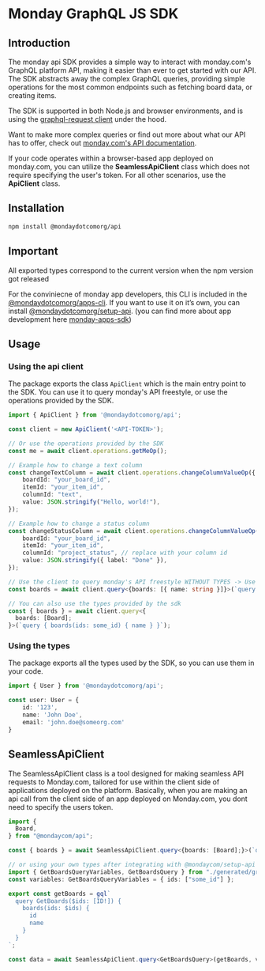 # Monday GraphQL JS SDK

## Introduction

The monday api SDK provides a simple way to interact with monday.com's GraphQL platform API, making it easier than ever to get started with our API.
The SDK abstracts away the complex GraphQL queries, providing simple operations for the most common endpoints such as fetching board data, or creating items.

The SDK is supported in both Node.js and browser environments, and is using the [graphql-request client](https://www.npmjs.com/package/graphql-request) under the hood.

Want to make more complex queries or find out more about what our API has to offer, check out [monday.com's API documentation](https://developer.monday.com/api-reference).

If your code operates within a browser-based app deployed on monday.com, you can utilize the **SeamlessApiClient** class which does not require specifying the user's token. For all other scenarios, use the **ApiClient** class.

## Installation

```bash
npm install @mondaydotcomorg/api
```

## Important

All exported types correspond to the current version when the npm version got released

For the conviniecne of monday app developers, this CLI is included in the [@mondaydotcomorg/apps-cli](https://www.npmjs.com/package/@mondaycom/apps-cli).
If you want to use it on it’s own, you can install [@mondaydotcomorg/setup-api](https://www.npmjs.com/package/@mondaydotcomorg/setup-api).
(you can find more about app development here [monday-apps-sdk](https://developer.monday.com/apps/docs/introduction-to-the-sdk))

## Usage

### Using the api client

The package exports the class `ApiClient` which is the main entry point to the SDK. You can use it to query monday's API freestyle, or use the operations provided by the SDK.

```typescript
import { ApiClient } from '@mondaydotcomorg/api';

const client = new ApiClient('<API-TOKEN>');

// Or use the operations provided by the SDK
const me = await client.operations.getMeOp();

// Example how to change a text column
const changeTextColumn = await client.operations.changeColumnValueOp({
    boardId: "your_board_id",
    itemId: "your_item_id",
    columnId: "text",
    value: JSON.stringify("Hello, world!"),
});

// Example how to change a status column
const changeStatusColumn = await client.operations.changeColumnValueOp({
    boardId: "your_board_id",
    itemId: "your_item_id",
    columnId: "project_status", // replace with your column id
    value: JSON.stringify({ label: "Done" }),
});

// Use the client to query monday's API freestyle WITHOUT TYPES -> Use @mondaydotcomorg/setup-api to setup typed project!
const boards = await client.query<{boards: [{ name: string }]}>(`query { boards(ids: some_id) { name } }`);

// You can also use the types provided by the sdk 
const { boards } = await client.query<{
  boards: [Board];
}>(`query { boards(ids: some_id) { name } }`);
```

### Using the types

The package exports all the types used by the SDK, so you can use them in your code.

```typescript
import { User } from '@mondaydotcomorg/api';

const user: User = {
    id: '123',
    name: 'John Doe',
    email: 'john.doe@someorg.com'
}
```

## SeamlessApiClient

The SeamlessApiClient class is a tool designed for making seamless API requests to Monday.com, tailored for use within the client side of applications deployed on the platform.
Basically, when you are making an api call from the client side of an app deployed on Monday.com, you dont need to specify the users token.

```typescript
import {
  Board,
} from "@mondaycom/api";

const { boards } = await SeamlessApiClient.query<{boards: [Board];}>(`query { boards(ids: some_id) { id name } }`);

// or using your own types after integrating with @mondaycom/setup-api
import { GetBoardsQueryVariables, GetBoardsQuery } from "./generated/graphql";
const variables: GetBoardsQueryVariables = { ids: ["some_id"] };

export const getBoards = gql`
  query GetBoards($ids: [ID!]) {
    boards(ids: $ids) {
      id
      name
    }
  }
`;

const data = await SeamlessApiClient.query<GetBoardsQuery>(getBoards, variables);
```
